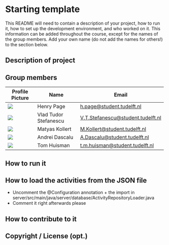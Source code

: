 # Starting template

This README will need to contain a description of your project, how to run it, how to set up the development environment, and who worked on it.
This information can be added throughout the course, except for the names of the group members.
Add your own name (do not add the names for others!) to the section below.

## Description of project

## Group members

| Profile Picture                                                                                         | Name                  | Email                             |
|---------------------------------------------------------------------------------------------------------|-----------------------|-----------------------------------|
| ![](https://eu.ui-avatars.com/api/?name=OOPP&length=4&size=50&color=DDD&background=777&font-size=0.325) | Henry Page            | h.page@student.tudelft.nl         |
| ![](https://eu.ui-avatars.com/api/?name=OOPP&length=4&size=50&color=DDD&background=777&font-size=0.325) | Vlad Tudor Stefanescu | V.T.Stefanescu@student.tudelft.nl |
| ![](https://secure.gravatar.com/avatar/d7a06f5c69ccf4f9f1f782f91c982cc6?s=50&d=identicon)               | Matyas Kollert        | M.Kollert@student.tudelft.nl      |
| ![](https://eu.ui-avatars.com/api/?name=OOPP&length=4&size=50&color=DDD&background=777&font-size=0.325) | Andrei Dascalu        | A.Dascalu@student.tudelft.nl      |
| ![](https://eu.ui-avatars.com/api/?name=OOPP&length=4&size=50&color=DDD&background=777&font-size=0.325) | Tom Huisman           | t.m.huisman@student.tudelft.nl    |

<!-- Instructions (remove once assignment has been completed -->
<!-- - Add (only!) your own name to the table above (use Markdown formatting) -->
<!-- - Mention your *student* email address -->
<!-- - Preferably add a recognizable photo, otherwise add your GitLab photo -->
<!-- - (please make sure the photos have the same size) --> 

## How to run it

## How to load the activities from the JSON file
- Uncomment the @Configuration annotation + the import in server/src/main/java/server/database/ActivityRepositoryLoader.java
- Comment it right afterwards please

## How to contribute to it

## Copyright / License (opt.)
